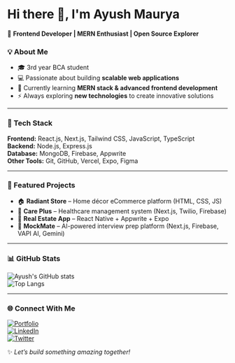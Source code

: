 # Hi there 👋, I'm Ayush Maurya

🚀 **Frontend Developer | MERN Enthusiast | Open Source Explorer**

### 💡 About Me
- 🎓 3rd year BCA student  
- 💻 Passionate about building **scalable web applications**  
- 🌱 Currently learning **MERN stack & advanced frontend development**  
- ⚡ Always exploring **new technologies** to create innovative solutions  

---

### 🔧 Tech Stack
**Frontend:** React.js, Next.js, Tailwind CSS, JavaScript, TypeScript  
**Backend:** Node.js, Express.js  
**Database:** MongoDB, Firebase, Appwrite  
**Other Tools:** Git, GitHub, Vercel, Expo, Figma  

---

### 📌 Featured Projects
- 🏠 **Radiant Store** – Home décor eCommerce platform (HTML, CSS, JS)  
- 💊 **Care Plus** – Healthcare management system (Next.js, Twilio, Firebase)  
- 🏡 **Real Estate App** – React Native + Appwrite + Expo  
- 🤖 **MockMate** – AI-powered interview prep platform (Next.js, Firebase, VAPI AI, Gemini)  

---

### 📊 GitHub Stats
![Ayush's GitHub stats](https://github-readme-stats.vercel.app/api?username=ayushmaurya&show_icons=true&theme=tokyonight)  
![Top Langs](https://github-readme-stats.vercel.app/api/top-langs/?username=ayushmaurya&layout=compact&theme=tokyonight)

---

### 🌐 Connect With Me
[![Portfolio](https://img.shields.io/badge/Portfolio-000?style=for-the-badge&logo=vercel&logoColor=white)](your-portfolio-link)  
[![LinkedIn](https://img.shields.io/badge/LinkedIn-0077B5?style=for-the-badge&logo=linkedin&logoColor=white)](your-linkedin-link)  
[![Twitter](https://img.shields.io/badge/Twitter-1DA1F2?style=for-the-badge&logo=twitter&logoColor=white)](your-twitter-link)  

✨ _Let’s build something amazing together!_  
